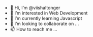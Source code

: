 - 👋 Hi, I’m @viishaltonger
- 👀 I’m interested in Web Development 
- 🌱 I’m currently learning Javascript 
- 💞️ I’m looking to collaborate on ...
- 📫 How to reach me ...

<!---
viishaltonger/viishaltonger is a ✨ special ✨ repository because its `README.md` (this file) appears on your GitHub profile.
You can click the Preview link to take a look at your changes.
--->
